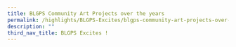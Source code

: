 ```yaml
---
title: BLGPS Community Art Projects over the years
permalink: /highlights/BLGPS-Excites/blgps-community-art-projects-over-the-yeras
description: ""
third_nav_title: BLGPS Excites !
---
```

